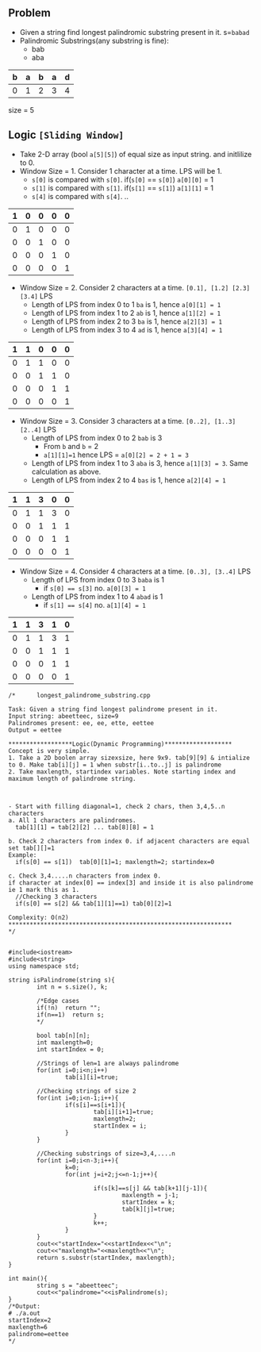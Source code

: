 
## Problem
  - Given a string find longest palindromic substring present in it. s=`babad`
  - Palindromic Substrings(any substring is fine):
    - bab
    - aba

| b | a | b | a | d |
| --- | --- | --- | --- | --- |
| 0 | 1 | 2 | 3 | 4 |

size = 5      
    
## Logic `[Sliding Window]`
  - Take 2-D array (bool `a[5][5]`) of equal size as input string. and initlilize to 0.
  - Window Size = 1. Consider 1 character at a time. LPS will be 1.
    - `s[0]` is compared with `s[0]`. if(`s[0]` == `s[0]`) `a[0][0]` = 1
    - `s[1]` is compared with `s[1]`. if(`s[1]` == `s[1]`) `a[1][1]` = 1
    - `s[4]` is compared with `s[4]`. ..
      
| 1 | 0 | 0 | 0 | 0 |
| --- | --- | --- | --- | --- |
| 0 | 1 | 0 | 0 | 0 |
| 0 | 0 | 1 | 0 | 0 |
| 0 | 0 | 0 | 1 | 0 |
| 0 | 0 | 0 | 0 | 1 |

  - Window Size = 2. Consider 2 characters at a time. `[0.1], [1.2] [2.3] [3.4]` LPS
    - Length of LPS from index 0 to 1 `ba` is 1, hence `a[0][1] = 1`
    - Length of LPS from index 1 to 2 `ab` is 1, hence `a[1][2] = 1`
    - Length of LPS from index 2 to 3 `ba` is 1, hence `a[2][3] = 1`
    - Length of LPS from index 3 to 4 `ad` is 1, hence `a[3][4] = 1`
      
| 1 | 1 | 0 | 0 | 0 |
| --- | --- | --- | --- | --- |
| 0 | 1 | 1 | 0 | 0 |
| 0 | 0 | 1 | 1 | 0 |
| 0 | 0 | 0 | 1 | 1 |
| 0 | 0 | 0 | 0 | 1 |      

  - Window Size = 3. Consider 3 characters at a time. `[0..2], [1..3] [2..4]` LPS
    - Length of LPS from index 0 to 2 `bab` is 3
      - From `b` and `b` = 2
      - `a[1][1]=1` hence LPS = `a[0][2] = 2 + 1 = 3`
    - Length of LPS from index 1 to 3 `aba` is 3, hence `a[1][3] = 3`. Same calculation as above.
    - Length of LPS from index 2 to 4 `bas` is 1, hence `a[2][4] = 1`
      
| 1 | 1 | 3 | 0 | 0 |
| --- | --- | --- | --- | --- |
| 0 | 1 | 1 | 3 | 0 |
| 0 | 0 | 1 | 1 | 1 |
| 0 | 0 | 0 | 1 | 1 |
| 0 | 0 | 0 | 0 | 1 |   

  - Window Size = 4. Consider 4 characters at a time. `[0..3], [3..4]` LPS
    - Length of LPS from index 0 to 3 `baba` is 1
      - if `s[0] == s[3]` no. `a[0][3] = 1`
    - Length of LPS from index 1 to 4 `abad` is 1
      - if `s[1] == s[4]` no. `a[1][4] = 1`
      
| 1 | 1 | 3 | 1 | 0 |
| --- | --- | --- | --- | --- |
| 0 | 1 | 1 | 3 | 1 |
| 0 | 0 | 1 | 1 | 1 |
| 0 | 0 | 0 | 1 | 1 |
| 0 | 0 | 0 | 0 | 1 | 
     
```      
/*      longest_palindrome_substring.cpp

Task: Given a string find longest palindrome present in it.
Input string: abeetteec, size=9
Palindromes present: ee, ee, ette, eettee
Output = eettee

******************Logic(Dynamic Programming)*******************
Concept is very simple.
1. Take a 2D boolen array sizexsize, here 9x9. tab[9][9] & intialize to 0. Make tab[i][j] = 1 when substr[i..to..j] is palindrome
2. Take maxlength, startindex variables. Note starting index and maximum length of palindrome string.



- Start with filling diagonal=1, check 2 chars, then 3,4,5..n characters
a. All 1 characters are palindromes.
  tab[1][1] = tab[2][2] ... tab[8][8] = 1

b. Check 2 characters from index 0. if adjacent characters are equal set tab[][]=1
Example:
  if(s[0] == s[1])  tab[0][1]=1; maxlength=2; startindex=0
 
c. Check 3,4.....n characters from index 0.
if character at index[0] == index[3] and inside it is also palindrome ie 1 mark this as 1.
  //Checking 3 characters
  if(s[0] == s[2] && tab[1][1]==1) tab[0][2]=1

Complexity: O(n2)  
***************************************************************
*/


#include<iostream>
#include<string>
using namespace std;

string isPalindrome(string s){
        int n = s.size(), k;

        /*Edge cases
        if(!n)  return "";
        if(n==1)  return s;
        */
  
        bool tab[n][n];
        int maxlength=0;
        int startIndex = 0;

        //Strings of len=1 are always palindrome
        for(int i=0;i<n;i++)
                tab[i][i]=true;

        //Checking strings of size 2
        for(int i=0;i<n-1;i++){
                if(s[i]==s[i+1]){
                        tab[i][i+1]=true;
                        maxlength=2;
                        startIndex = i;
                }
        }

        //Checking substrings of size=3,4,....n
        for(int i=0;i<n-3;i++){
                k=0;
                for(int j=i+2;j<=n-1;j++){

                        if(s[k]==s[j] && tab[k+1][j-1]){
                                maxlength = j-1;
                                startIndex = k;
                                tab[k][j]=true;
                        }
                        k++;
                }
        }
        cout<<"startIndex="<<startIndex<<"\n";
        cout<<"maxlength="<<maxlength<<"\n";
        return s.substr(startIndex, maxlength);
}

int main(){
        string s = "abeetteec";
        cout<<"palindrome="<<isPalindrome(s);
}
/*Output:
# ./a.out 
startIndex=2
maxlength=6
palindrome=eettee
*/
```
